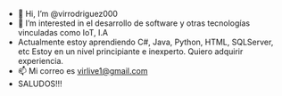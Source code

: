 - 👋 Hi, I’m @virrodriguez000
- 👀 I’m interested in  el desarrollo de software y otras tecnologías vinculadas como IoT, I.A
- Actualmente estoy aprendiendo C#, Java, Python, HTML, SQLServer, etc Estoy en un nivel principiante e inexperto. Quiero  adquirir experiencia.
- 📫 Mi correo es virlive1@gmail.com
- SALUDOS!!!

<!---
virrodriguez000/virrodriguez000 is a ✨ special ✨ repository because its `README.md` (this file) appears on your GitHub profile.
You can click the Preview link to take a look at your changes.
--->
